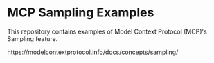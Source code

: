 # MCP Sampling Examples

This repository contains examples of Model Context Protocol (MCP)'s Sampling feature.

<https://modelcontextprotocol.info/docs/concepts/sampling/>

